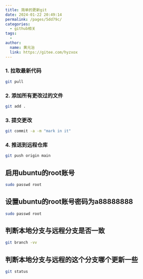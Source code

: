 ```yaml
---
title: 简单的更新git
date: 2024-01-22 20:49:14
permalink: /pages/5dd79c/
categories:
  - github相关
tags:
  - 
author: 
  name: 黄元治
  link: https://gitee.com/hyzxox
---
```

### 1. 拉取最新代码
```bash
git pull
```
### 2. 添加所有更改过的文件
```bash
git add .
```
### 3. 提交更改
```bash
git commit -a -m "mark in it"
```
### 4. 推送到远程仓库
```bash
git push origin main
```

## 启用ubuntu的root账号
```bash
sudo passwd root
```
## 设置ubuntu的root账号密码为a88888888
```bash
sudo passwd root
```


## 判断本地分支与远程分支是否一致
```bash
git branch -vv
```

## 判断本地分支与远程的这个分支哪个更新一些
```bash
git status
```